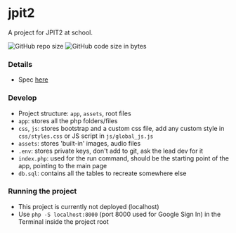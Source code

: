 # jpit2

A project for JPIT2 at school.

![GitHub repo size](https://img.shields.io/github/repo-size/Bill-GD/jpit2?style=plastic)
![GitHub code size in bytes](https://img.shields.io/github/languages/code-size/Bill-GD/jpit2?style=plastic)

### Details

- Spec [here](https://docs.google.com/spreadsheets/d/1zKF-ncEAsqOzxUUS-hna7WYB2SYGaonA3xstNhMjMds/edit?usp=sharing)

### Develop

- Project structure: `app`, `assets`, root files
- `app`: stores all the php folders/files
- `css`, `js`: stores bootstrap and a custom css file, add any custom style in `css/styles.css` or JS script in `js/global_js.js`
- `assets`: stores 'built-in' images, audio files
- `.env`: stores private keys, don't add to git, ask the lead dev for it
- `index.php`: used for the run command, should be the starting point of the app, pointing to the main page
- `db.sql`: contains all the tables to recreate somewhere else

### Running the project

- This project is currently not deployed (localhost)
- Use `php -S localhost:8000` (port 8000 used for Google Sign In) in the Terminal inside the project root
